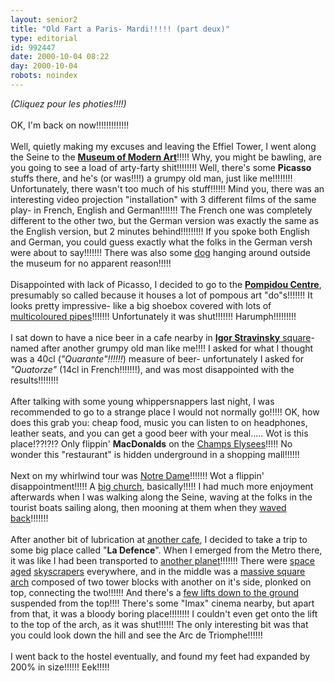 ```yaml
---
layout: senior2
title: "Old Fart a Paris- Mardi!!!!! (part deux)"
type: editorial
id: 992447
date: 2000-10-04 08:22
day: 2000-10-04
robots: noindex
---
```

<i>(Cliquez pour les photies!!!!)</i> <br/> <br/>OK, I'm back on now!!!!!!!!!!!!!<br/> <br/>Well, quietly making my excuses and leaving the Effiel Tower, I went along the Seine to the <b><a href="http://www.seniordads.fsnet.co.uk/seniordads/features/citizen/v2/paris/modernart/museum.jpg">Museum of Modern Art</a></b>!!!!! Why, you might be bawling, are you going to see a load of arty-farty shit!!!!!!!! Well, there's some <b>Picasso</b> stuffs there, and he's (or was!!!!) a grumpy old man, just like me!!!!!!!! Unfortunately, there wasn't too much of his stuff!!!!!! Mind you, there was an interesting video projection "installation" with 3 different films of the same play- in French, English and German!!!!!!! The French one was completely different to the other two, but the German version was exactly the same as the English version, but 2 minutes behind!!!!!!!!! If you spoke both English and German, you could guess exactly what the folks in the German versh were about to say!!!!!!! There was also some <a href="http://www.seniordads.fsnet.co.uk/seniordads/features/citizen/v2/paris/modernart/dog.jpg">dog</a> hanging around outside the museum for no apparent reason!!!!!<br/> <br/>Disappointed with lack of Picasso, I decided to go to the <b><a href="http://www.seniordads.fsnet.co.uk/seniordads/features/citizen/v2/paris/pompidou/front.jpg">Pompidou Centre</a></b>, presumably so called because it houses a lot of pompous art "do"s!!!!!!! It looks pretty impressive- like a big shoebox covered with lots of <a href="http://www.seniordads.fsnet.co.uk/seniordads/features/citizen/v2/paris/pompidou/back.jpg">multicoloured pipes</a>!!!!!!! Unfortunately it was shut!!!!!!! Harumph!!!!!!!!!<br/> <br/>I sat down to have a nice beer in a cafe nearby in <a href="http://www.seniordads.fsnet.co.uk/seniordads/features/citizen/v2/paris/pompidou/igorstravinsky.jpg"><b>Igor Stravinsky</b> square</a>- named after another grumpy old man like me!!!! I asked for what I thought was a 40cl (<i>"Quarante"!!!!!!</i>) measure of beer- unfortunately I asked for <i>"Quatorze"</i> (14cl in French!!!!!!!), and was most disappointed with the results!!!!!!!!<br/> <br/>After talking with some young whippersnappers last night, I was recommended to go to a strange place I would not normally go!!!!! OK, how does this grab you: cheap food, music you can listen to on headphones, leather seats, and you can get a good beer with your meal..... Wot is this place!??!?!? Only flippin' <b>MacDonalds</b> on the <a href="http://www.seniordads.fsnet.co.uk/seniordads/features/citizen/v2/paris/triomphe/champselesys.jpg">Champs Elysees</a>!!!!! No wonder this "restaurant" is hidden underground in a shopping mall!!!!!!<br/> <br/>Next on my whirlwind tour was <a href="http://www.seniordads.fsnet.co.uk/seniordads/features/citizen/v2/paris/notredame/bridgeview.jpg">Notre Dame</a>!!!!!!! Wot a flippin' disappointment!!!!! A <a href="http://www.seniordads.fsnet.co.uk/seniordads/features/citizen/v2/paris/notredame/fullwidth.jpg">big church</a>, basically!!!!! I had much more enjoyment afterwards when I was walking along the Seine, waving at the folks in the tourist boats sailing along, then mooning at them when they <a href="http://www.seniordads.fsnet.co.uk/seniordads/features/citizen/v2/paris/seine/waving.jpg">waved back</a>!!!!!!! <br/> <br/>After another bit of lubrication at <a href="http://www.seniordads.fsnet.co.uk/seniordads/features/citizen/v2/paris/seine/bar.jpg">another cafe</a>, I decided to take a trip to some big place called "<b>La Defence</b>". When I emerged from the Metro there, it was like I had been transported to <a href="http://www.seniordads.fsnet.co.uk/seniordads/features/citizen/v2/paris/defence/shopping.jpg">another planet</a>!!!!!!! There were <a href="http://www.seniordads.fsnet.co.uk/seniordads/features/citizen/v2/paris/defence/spacedome.jpg">space aged</a> <a href="http://www.seniordads.fsnet.co.uk/seniordads/features/citizen/v2/paris/defence/spaceage.jpg">skyscrapers</a> everywhere, and in the middle was a <a href="http://www.seniordads.fsnet.co.uk/seniordads/features/citizen/v2/paris/defence/arch2.jpg">massive square arch</a> composed of two tower blocks with another on it's side, plonked on top, connecting the two!!!!!! And there's a <a href="http://www.seniordads.fsnet.co.uk/seniordads/features/citizen/v2/paris/defence/lifts_up.jpg">few lifts down to the ground</a> suspended from the top!!!! There's some "Imax" cinema nearby, but apart from that, it was a bloody boring place!!!!!!!! I couldn't even get onto the lift to the top of the arch, as it was shut!!!!!! The only interesting bit was that you could look down the hill and see the Arc de Triomphe!!!!!! <br/> <br/>I went back to the hostel eventually, and found my feet had expanded by 200% in size!!!!!! Eek!!!!! 
